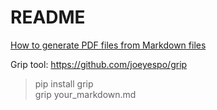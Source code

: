 # README


[How to generate PDF files from Markdown files](https://superuser.com/questions/689056/how-can-i-convert-github-flavored-markdown-to-a-pdf)


Grip tool: https://github.com/joeyespo/grip


> pip install grip  
> grip your_markdown.md

